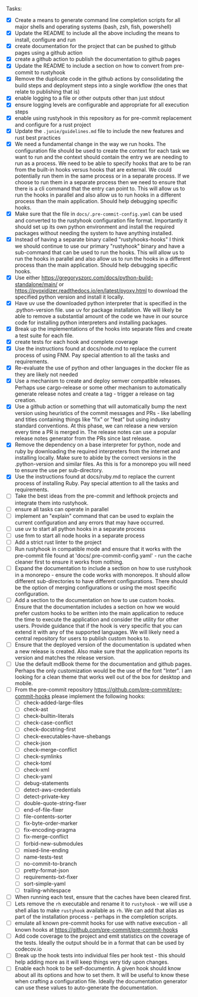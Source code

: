 Tasks:

- [x] Create a means to generate command line completion scripts for all major shells and operating systems (bash, zsh, fish, powershell)
- [x] Update the README to include all the above including the means to install, configure and run
- [x] create documentation for the project that can be pushed to github pages using a github action
- [x] create a github action to publish the documentation to github pages
- [x] Update the README to include a section on how to convert from pre-commit to rustyhook
- [x] Remove the duplicate code in the github actions by consolidating the build steps and deployment steps into a single workflow (the ones that relate to publishing that is)
- [x] enable logging to a file or other outputs other than just stdout
- [x] ensure logging levels are configurable and appropriate for all execution steps
- [x] enable using rustyhook in this repository as for pre-commit replacement and configure for a rust project
- [x] Update the `.junie/guidelines.md` file to include the new features and rust best practices
- [x] We need a fundamental change in the way we run hooks. The configuration file should be used to create the context for each task we want to run and the context should contain the entry we are needing to run as a process. We need to be able to specify hooks that are to be ran from the built-in hooks versus hooks that are external. We could potentially run them in the same process or in a separate process. If we choose to run them in a separate process then we need to ensure that there is a cli command that the entry can point to. This will allow us to run the hooks in parallel and also allow us to run hooks in a different process than the main application. Should help debugging specific hooks.
- [x] Make sure that the file in `docs/.pre-commit-config.yaml` can be used and converted to the rustyhook configuration file format. Importantly it should set up its own python environment and install the required packages without needing the system to have anything installed.
- [x] Instead of having a separate binary called "rustyhooks-hooks" I think we should continue to use our primary "rustyhook" binary and have a sub-command that can be used to run the hooks. This will allow us to run the hooks in parallel and also allow us to run the hooks in a different process than the main application. Should help debugging specific hooks.
- [x] Use either https://gregoryszorc.com/docs/python-build-standalone/main/ or https://pyoxidizer.readthedocs.io/en/latest/pyoxy.html to download the specified python version and install it locally.
- [x] Have uv use the downloaded python interpreter that is specified in the .python-version file. use uv for package installation. We will likely be able to remove a substantial amount of the code we have in our source code for installing python interpreters and installing packages.
- [x] Break up the implementations of the hooks into separate files and create a test suite for each file.
- [x] create tests for each hook and complete coverage
- [x] Use the instructions found at docs/node.md to replace the current process of using FNM. Pay special attention to all the tasks and requirements.
- [x] Re-evaluate the use of python and other languages in the docker file as they are likely not needed
- [x] Use a mechanism to create and deploy semver compatible releases. Perhaps use cargo-release or some other mechanism to automatically generate release notes and create a tag - trigger a release on tag creation.
- [x] Use a github action or something that will automatically bump the next version using heuristics of the commit messages and PRs - like labelling and titles containing things like "fix" or "feat" but using industry standard conventions. At this phase, we can release a new version every time a PR is merged in. The release notes can use a popular release notes generator from the PRs since last release.
- [x] Remove the dependency on a base interpreter for python, node and ruby by downloading the required interpreters from the internet and installing locally. Make sure to abide by the correct versions in the .python-version and similar files. As this is for a monorepo you will need to ensure the use per sub-directory.
- [x] Use the instructions found at docs/ruby.md to replace the current process of installing Ruby. Pay special attention to all the tasks and requirements.
- [ ] Take the best ideas from the pre-commit and lefthook projects and integrate them into rustyhook.
- [ ] ensure all tasks can operate in parallel
- [ ] implement an "explain" command that can be used to explain the current configuration and any errors that may have occurred.
- [ ] use uv to start all python hooks in a separate process
- [ ] use fnm to start all node hooks in a separate process
- [ ] Add a strict rust linter to the project
- [ ] Run rustyhook in compatible mode and ensure that it works with the pre-commit file found at 'docs/.pre-commit-config.yaml' - run the cache cleaner first to ensure it works from nothing.
- [ ] Expand the documentation to include a section on how to use rustyhook in a monorepo - ensure the code works with monorepos. It should allow different sub-directories to have different configurations. There should be the option of merging configurations or using the most specific configuration.
- [ ] Add a section to the documentation on how to use custom hooks. Ensure that the documentation includes a section on how we would prefer custom hooks to be written into the main application to reduce the time to execute the application and consider the utility for other users. Provide guidance that if the hook is very specific that you can extend it with any of the supported languages. We will likely need a central repository for users to publish custom hooks to.
- [ ] Ensure that the deployed version of the documentation is updated when a new release is created. Also make sure that the application reports its version and matches the release version.
- [ ] Use the default mdBook theme for the documentation and github pages. Perhaps the only customization would be the use of the font "Inter". I am looking for a clean theme that works well out of the box for desktop and mobile.
- [ ] From the pre-commit repository https://github.com/pre-commit/pre-commit-hooks please implement the following hooks:
  - [ ] check-added-large-files
  - [ ] check-ast
  - [ ] check-builtin-literals
  - [ ] check-case-conflict
  - [ ] check-docstring-first
  - [ ] check-executables-have-shebangs
  - [ ] check-json
  - [ ] check-merge-conflict
  - [ ] check-symlinks
  - [ ] check-toml
  - [ ] check-xml
  - [ ] check-yaml
  - [ ] debug-statements
  - [ ] detect-aws-credentials
  - [ ] detect-private-key
  - [ ] double-quote-string-fixer
  - [ ] end-of-file-fixer
  - [ ] file-contents-sorter
  - [ ] fix-byte-order-marker
  - [ ] fix-encoding-pragma
  - [ ] fix-merge-conflict
  - [ ] forbid-new-submodules
  - [ ] mixed-line-ending
  - [ ] name-tests-test
  - [ ] no-commit-to-branch
  - [ ] pretty-format-json
  - [ ] requirements-txt-fixer
  - [ ] sort-simple-yaml
  - [ ] trailing-whitespace
- [ ] When running each test, ensure that the caches have been cleared first.
- [ ] Lets remove the `rh` executable and rename it to `rustyhook` - we will use a shell alias to make `rustyhook` available as `rh`. We can add that alias as part of the installation process - perhaps in the completion scripts.
- [ ] emulate all known pre-commit hooks for use with native execution - all known hooks at https://github.com/pre-commit/pre-commit-hooks
- [ ] Add code coverage to the project and emit statistics on the coverage of the tests. Ideally the output should be in a format that can be used by codecov.io
- [ ] Break up the hook tests into individual files per hook test - this should help adding more as it will keep things very tidy upon changes.
- [ ] Enable each hook to be self-documentin. A given hook should know about all its options and how to set them. It will be useful to know these when crafting a configuration file. Ideally the documentation generator can use these values to auto-generate the documentation.
